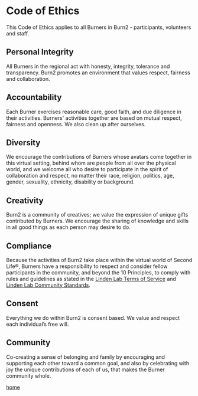 # Code of Ethics

This Code of Ethics applies to all Burners in Burn2 - participants, volunteers and staff.

## Personal Integrity

All Burners in the regional act with honesty, integrity, tolerance and transparency. Burn2 promotes an environment that values respect, fairness and collaboration.

## Accountability

Each Burner exercises reasonable care, good faith, and due diligence in their activities. Burners' activities together are based on mutual respect, fairness and openness. We also clean up after ourselves.

## Diversity

We encourage the contributions of Burners whose avatars come together in this virtual setting, behind whom are people from all over the physical world, and we welcome all who desire to participate in the spirit of collaboration and respect, no matter their race, religion, politics, age, gender, sexuality, ethnicity, disability or background.

## Creativity

Burn2 is a community of creatives; we value the expression of unique gifts contributed by Burners. We encourage the sharing of knowledge and skills in all good things as each person may desire to do.

## Compliance

Because the activities of Burn2 take place within the virtual world of Second Life®, Burners have a responsibility to respect and consider fellow participants in the community, and beyond the 10 Principles, to comply with rules and guidelines as stated in the [Linden Lab Terms of Service](https://www.lindenlab.com/tos) and [Linden Lab Community Standards](https://www.lindenlab.com/legal/community-standards).

## Consent

Everything we do within Burn2 is consent based. We value and respect each individual’s free will.

## Community

Co-creating a sense of belonging and family by encouraging and supporting each other toward a common goal, and also by celebrating with joy the unique contributions of each of us, that makes the Burner community whole.

[home](/README.md)
